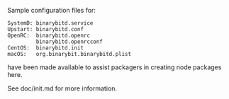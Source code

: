 Sample configuration files for:
```
SystemD: binarybitd.service
Upstart: binarybitd.conf
OpenRC:  binarybitd.openrc
         binarybitd.openrcconf
CentOS:  binarybitd.init
macOS:   org.binarybit.binarybitd.plist
```
have been made available to assist packagers in creating node packages here.

See doc/init.md for more information.
